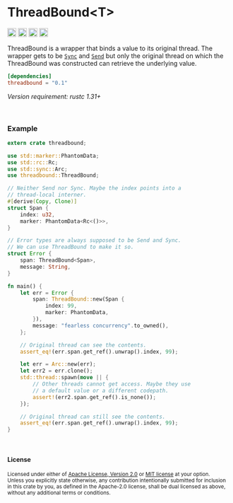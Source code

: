 ThreadBound\<T\>
================

[<img alt="github" src="https://img.shields.io/badge/github-dtolnay/threadbound-8da0cb?style=for-the-badge&labelColor=555555&logo=github" height="20">](https://github.com/dtolnay/threadbound)
[<img alt="crates.io" src="https://img.shields.io/crates/v/threadbound.svg?style=for-the-badge&color=fc8d62&logo=rust" height="20">](https://crates.io/crates/threadbound)
[<img alt="docs.rs" src="https://img.shields.io/badge/docs.rs-threadbound-66c2a5?style=for-the-badge&labelColor=555555&logo=docs.rs" height="20">](https://docs.rs/threadbound)
[<img alt="build status" src="https://img.shields.io/github/workflow/status/dtolnay/threadbound/CI/master?style=for-the-badge" height="20">](https://github.com/dtolnay/threadbound/actions?query=branch%3Amaster)

ThreadBound is a wrapper that binds a value to its original thread. The wrapper
gets to be [`Sync`] and [`Send`] but only the original thread on which the
ThreadBound was constructed can retrieve the underlying value.

[`Sync`]: https://doc.rust-lang.org/std/marker/trait.Sync.html
[`Send`]: https://doc.rust-lang.org/std/marker/trait.Send.html

```toml
[dependencies]
threadbound = "0.1"
```

*Version requirement: rustc 1.31+*

<br>

### Example

```rust
extern crate threadbound;

use std::marker::PhantomData;
use std::rc::Rc;
use std::sync::Arc;
use threadbound::ThreadBound;

// Neither Send nor Sync. Maybe the index points into a
// thread-local interner.
#[derive(Copy, Clone)]
struct Span {
    index: u32,
    marker: PhantomData<Rc<()>>,
}

// Error types are always supposed to be Send and Sync.
// We can use ThreadBound to make it so.
struct Error {
    span: ThreadBound<Span>,
    message: String,
}

fn main() {
    let err = Error {
        span: ThreadBound::new(Span {
            index: 99,
            marker: PhantomData,
        }),
        message: "fearless concurrency".to_owned(),
    };

    // Original thread can see the contents.
    assert_eq!(err.span.get_ref().unwrap().index, 99);

    let err = Arc::new(err);
    let err2 = err.clone();
    std::thread::spawn(move || {
        // Other threads cannot get access. Maybe they use
        // a default value or a different codepath.
        assert!(err2.span.get_ref().is_none());
    });

    // Original thread can still see the contents.
    assert_eq!(err.span.get_ref().unwrap().index, 99);
}
```

<br>

#### License

<sup>
Licensed under either of <a href="LICENSE-APACHE">Apache License, Version
2.0</a> or <a href="LICENSE-MIT">MIT license</a> at your option.
</sup>

<br>

<sub>
Unless you explicitly state otherwise, any contribution intentionally submitted
for inclusion in this crate by you, as defined in the Apache-2.0 license, shall
be dual licensed as above, without any additional terms or conditions.
</sub>
